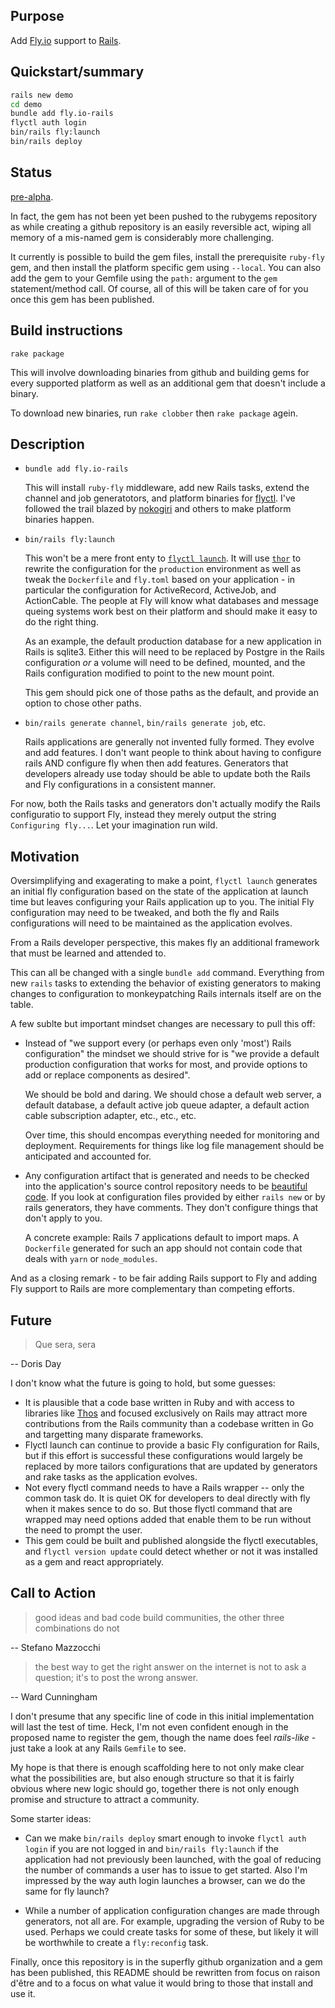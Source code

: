 ## Purpose

Add [Fly.io](https://fly.io) support to [Rails](https://rubyonrails.org/).

## Quickstart/summary

```sh
rails new demo
cd demo
bundle add fly.io-rails
flyctl auth login
bin/rails fly:launch
bin/rails deploy
```

## Status

<u>pre-alpha</u>.

In fact, the gem has not been yet been pushed to the rubygems
repository as while creating a github repository is an easily reversible act,
wiping all memory of a mis-named gem is considerably more challenging.

It currently is possible to build the gem files, install the prerequisite
`ruby-fly` gem, and then install the platform specific gem using `--local`.
You can also add the gem to your Gemfile using the `path:` argument to the
`gem` statement/method call.  Of course, all of this will be taken care of
for you once this gem has been published.

## Build instructions

```
rake package
```

This will involve downloading binaries from github and building gems for
every supported platform as well as an additional gem that doesn't
include a binary.

To download new binaries, run `rake clobber` then `rake package` agein.

## Description

 -  `bundle add fly.io-rails`
    
    This will install `ruby-fly` middleware, add new Rails tasks, extend the
    channel and job generatotors, and platform binaries for
    [flyctl](https://github.com/superfly/flyctl#readme).  I've followed the
    trail blazed by [nokogiri](https://nokogiri.org/) and others to make
    platform binaries happen.

 - `bin/rails fly:launch`

   This won't be a mere front enty to [`flyctl
   launch`](https://fly.io/docs/flyctl/launch/).  It will use
   [`thor`](https://github.com/rails/thor#thor) to rewrite the configuration
   for the `production` environment as well as tweak the `Dockerfile` and
   `fly.toml` based on your application - in particular the configuration for
   ActiveRecord, ActiveJob, and ActionCable.  The people at Fly will know what
   databases and message queing systems work best on their platform and should
   make it easy to do the right thing.

   As an example, the default production database for a new application in
   Rails is sqlite3.  Either this will need to be replaced by Postgre in
   the Rails configuration *or* a volume will need to be defined, mounted,
   and the Rails configuration modified to point to the new mount point.

   This gem should pick one of those paths as the default, and provide an option to chose other paths.

 - `bin/rails generate channel`, `bin/rails generate job`, etc.

   Rails applications are generally not invented fully formed.  They evolve and
   add features.  I don't want people to think about having to configure rails
   AND configure fly when then add features.  Generators that developers
   already use today should be able to update both the Rails and Fly
   configurations in a consistent manner.

For now, both the Rails tasks and generators don't actually modify the Rails
configuratio to support Fly, instead they merely output the string `Configuring
fly...`.  Let your imagination run wild.

## Motivation

Oversimplifying and exagerating to make a point, `flyctl launch` generates an
initial fly configuration based on the state of the application at launch time
but leaves configuring your Rails application up to you.  The initial Fly
configuration may need to be tweaked, and both the fly and Rails configurations
will need to be maintained as the application evolves.

From a Rails developer perspective, this makes fly an additional framework that
must be learned and attended to.

This can all be changed with a single `bundle add` command.  Everything from
new `rails` tasks to extending the behavior of existing generators to making
changes to configuration to monkeypatching Rails internals itself are on the
table.

A few sublte but important mindset changes are necessary to pull this off:

  * Instead of "we support every (or perhaps even only 'most') Rails
    configuration" the mindset we should strive for is "we provide a default
    production configuration that works for most, and provide options to add or
    replace components as desired".

    We should be bold and daring.  We should chose a default web server, a
    default database, a default active job queue adapter, a default action
    cable subscription adapter, etc., etc., etc.

    Over time, this should encompas everything needed for monitoring and
    deployment.  Requirements for things like log file management should be
    anticipated and accounted for.

  * Any configuration artifact that is generated and needs to be checked into
    the application's source control repository needs to be [beautiful
    code](https://rubyonrails.org/doctrine#beautiful-code).  If you look at
    configuration files provided by either `rails new` or by rails generators,
    they have comments.  They don't configure things that don't apply to you.

    A concrete example: Rails 7 applications default to import maps.  A
    `Dockerfile` generated for such an app should not contain code that deals
    with `yarn` or `node_modules`. 

And as a closing remark - to be fair adding Rails support to Fly and adding Fly
support to Rails are more complementary than competing efforts.  

## Future

> Que sera, sera

-- Doris Day

I don't know what the future is going to hold, but some guesses:

  * It is plausible that a code base written in Ruby and with access to
    libraries like [Thos](http://whatisthor.com/) and focused exclusively on
    Rails may attract more contributions from the Rails community than a
    codebase written in Go and targetting many disparate frameworks.
  * Flyctl launch can continue to provide a basic Fly configuration for Rails,
    but if this effort is successful these configurations would largely be
    replaced by more tailors configurations that are updated by generators and
    rake tasks as the application evolves.
  * Not every flyctl command needs to have a Rails wrapper -- only the common
    task do.  It is quiet OK for developers to deal directly with fly when it
    makes sence to do so.  But those flyctl command that are wrapped may need
    options added that enable them to be run without the need to prompt the
    user.
  * This gem could be built and published alongside the flyctl executables, and
    `flyctl version update` could detect whether or not it was installed as a
    gem and react appropriately.

## Call to Action

> good ideas and bad code build communities, the other three combinations do
> not

-- Stefano Mazzocchi

> the best way to get the right answer on the internet is not to ask a
> question; it's to post the wrong answer.

-- Ward Cunningham

I don't presume that any specific line of code in this initial implementation
will last the test of time.  Heck, I'm not even confident enough in the
proposed name to register the gem, though the name does feel *rails-like* -
just take a look at any Rails `Gemfile` to see.

My hope is that there is enough scaffolding here to not only make clear what
the possibilities are, but also enough structure so that it is fairly obvious
where new logic should go, together there is not only enough promise and
structure to attract a community.

Some starter ideas:

 * Can we make `bin/rails deploy` smart enough to invoke `flyctl auth login` if
   you are not logged in and `bin/rails fly:launch` if the application had not
   previously been launched, with the goal of reducing the number of commands a
   user has to issue to get started.  Also I'm impressed by the way auth login
   launches a browser, can we do the same for fly launch?

 * While a number of application configuration changes are made through
   generators, not all are.  For example, upgrading the version of Ruby to be
   used.  Perhaps we could create tasks for some of these, but likely it will
   be worthwhile to create a `fly:reconfig` task.

Finally, once this repository is in the superfly github organization and
a gem has been published, this README should be rewritten from focus on
raison d'être and to a focus on what value it would bring to those that
install and use it.
